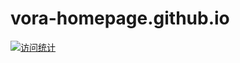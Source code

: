 # vora-homepage.github.io

[<img src="https://img.shields.io/badge/dynamic/json?color=orange&label=访问量&query=value&url=https://api.your-analytics.com/visits&logo=googleanalytics" alt="访问统计">](https://georgeluimmortal.github.io/vora-homepage.github.io/)

